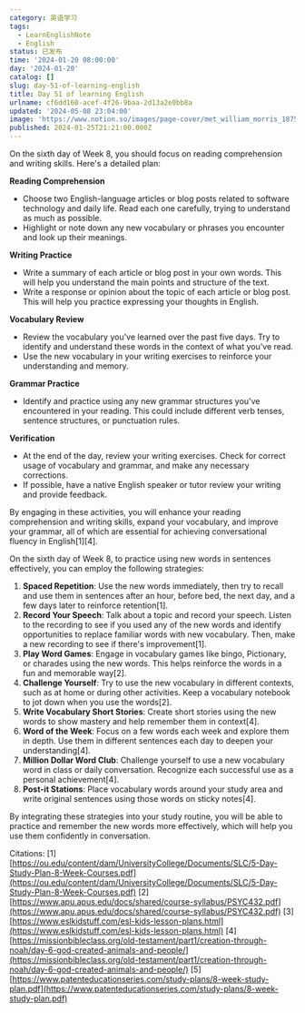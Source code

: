 ```yaml
---
category: 英语学习
tags:
  - LearnEnglishNote
  - English
status: 已发布
time: '2024-01-20 08:00:00'
day: '2024-01-20'
catalog: []
slug: day-51-of-learning-english
title: Day 51 of learning English
urlname: cf6dd160-acef-4f26-9baa-2d13a2e0bb8a
updated: '2024-05-08 23:04:00'
image: 'https://www.notion.so/images/page-cover/met_william_morris_1875.jpg'
published: 2024-01-25T21:21:00.000Z
---
```


On the sixth day of Week 8, you should focus on reading comprehension and writing skills. Here's a detailed plan:


**Reading Comprehension**

- Choose two English-language articles or blog posts related to software technology and daily life. Read each one carefully, trying to understand as much as possible.
- Highlight or note down any new vocabulary or phrases you encounter and look up their meanings.

**Writing Practice**

- Write a summary of each article or blog post in your own words. This will help you understand the main points and structure of the text.
- Write a response or opinion about the topic of each article or blog post. This will help you practice expressing your thoughts in English.

**Vocabulary Review**

- Review the vocabulary you've learned over the past five days. Try to identify and understand these words in the context of what you've read.
- Use the new vocabulary in your writing exercises to reinforce your understanding and memory.

**Grammar Practice**

- Identify and practice using any new grammar structures you've encountered in your reading. This could include different verb tenses, sentence structures, or punctuation rules.

**Verification**

- At the end of the day, review your writing exercises. Check for correct usage of vocabulary and grammar, and make any necessary corrections.
- If possible, have a native English speaker or tutor review your writing and provide feedback.

By engaging in these activities, you will enhance your reading comprehension and writing skills, expand your vocabulary, and improve your grammar, all of which are essential for achieving conversational fluency in English[1][4].


On the sixth day of Week 8, to practice using new words in sentences effectively, you can employ the following strategies:

1. **Spaced Repetition**: Use the new words immediately, then try to recall and use them in sentences after an hour, before bed, the next day, and a few days later to reinforce retention[1].
2. **Record Your Speech**: Talk about a topic and record your speech. Listen to the recording to see if you used any of the new words and identify opportunities to replace familiar words with new vocabulary. Then, make a new recording to see if there's improvement[1].
3. **Play Word Games**: Engage in vocabulary games like bingo, Pictionary, or charades using the new words. This helps reinforce the words in a fun and memorable way[2].
4. **Challenge Yourself**: Try to use the new vocabulary in different contexts, such as at home or during other activities. Keep a vocabulary notebook to jot down when you use the words[2].
5. **Write Vocabulary Short Stories**: Create short stories using the new words to show mastery and help remember them in context[4].
6. **Word of the Week**: Focus on a few words each week and explore them in depth. Use them in different sentences each day to deepen your understanding[4].
7. **Million Dollar Word Club**: Challenge yourself to use a new vocabulary word in class or daily conversation. Recognize each successful use as a personal achievement[4].
8. **Post-it Stations**: Place vocabulary words around your study area and write original sentences using those words on sticky notes[4].

By integrating these strategies into your study routine, you will be able to practice and remember the new words more effectively, which will help you use them confidently in conversation.


Citations:
[1] [https://ou.edu/content/dam/UniversityCollege/Documents/SLC/5-Day-Study-Plan-8-Week-Courses.pdf](https://ou.edu/content/dam/UniversityCollege/Documents/SLC/5-Day-Study-Plan-8-Week-Courses.pdf)
[2] [https://www.apu.apus.edu/docs/shared/course-syllabus/PSYC432.pdf](https://www.apu.apus.edu/docs/shared/course-syllabus/PSYC432.pdf)
[3] [https://www.eslkidstuff.com/esl-kids-lesson-plans.html](https://www.eslkidstuff.com/esl-kids-lesson-plans.html)
[4] [https://missionbibleclass.org/old-testament/part1/creation-through-noah/day-6-god-created-animals-and-people/](https://missionbibleclass.org/old-testament/part1/creation-through-noah/day-6-god-created-animals-and-people/)
[5] [https://www.patenteducationseries.com/study-plans/8-week-study-plan.pdf](https://www.patenteducationseries.com/study-plans/8-week-study-plan.pdf)

